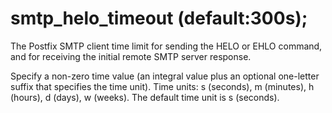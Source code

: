 # smtp_helo_timeout (default:300s); 


The Postfix SMTP client time limit for sending the HELO or EHLO command,
and for receiving the initial remote SMTP server response.


 Specify a non-zero time value (an integral value plus an optional
one-letter suffix that specifies the time unit).  Time units: s
(seconds), m (minutes), h (hours), d (days), w (weeks).
The default time unit is s (seconds).  



